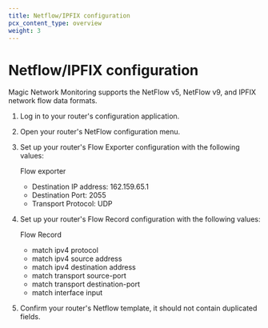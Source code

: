 ```yaml
---
title: Netflow/IPFIX configuration
pcx_content_type: overview
weight: 3
---
```


# Netflow/IPFIX configuration

Magic Network Monitoring supports the NetFlow v5, NetFlow v9, and IPFIX network flow data formats. 

1. Log in to your router's configuration application.
2. Open your router's NetFlow configuration menu.
3. Set up your router's Flow Exporter configuration with the following values:

    Flow exporter
      - Destination IP address: 162.159.65.1
      - Destination Port: 2055
      - Transport Protocol: UDP

4. Set up your router's Flow Record configuration with the following values:

    Flow Record
      - match ipv4 protocol 
      - match ipv4 source address
      - match ipv4 destination address
      - match transport source-port
      - match transport destination-port
      - match interface input

5. Confirm your router's Netflow template, it should not contain duplicated fields.
